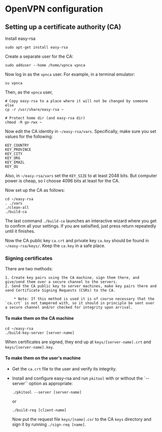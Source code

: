 # OpenVPN configuration

## Setting up a certificate authority (CA)

Install easy-rsa

```
sudo apt-get install easy-rsa
```

Create a separate user for the CA:

```
sudo adduser --home /home/vpnca vpnca
```

Now log in as the `vpnca` user. For example, in a terminal emulator:

```
su vpnca
```

Then, as the `vpnca` user,

```
# Copy easy-rsa to a place where it will not be changed by someone else
cp -r /usr/share/easy-rsa ~

# Protect home dir (and easy-rsa dir)
chmod -R go-rwx ~
```

Now edit the CA identity in `~/easy-rsa/vars`. Specifically, make sure you set values for the following:

```
KEY_COUNTRY
KEY_PROVINCE
KEY_CITY
KEY_ORG
KEY_EMAIL
KEY_OU
```

Also, in `~/easy-rsa/vars` set the `KEY_SIZE` to at least 2048 bits. But computer power is cheap, so I choose 4096 bits at least for the CA.

Now set up the CA as follows:
```
cd ~/easy-rsa
. ./vars
./clean-all
./build-ca
```

The last command `./build-ca` launches an interactive wizard where you get to confirm all your settings. If you are satisified, just press return repeatedly until it finishes.

Now the CA public key `ca.crt` and private key `ca.key` should be found in `~/easy-rsa/keys/`. Keep the `ca.key` in a safe place.

### Signing certificates

There are two methods:

    1. Create key pairs using the CA machine, sign them there, and give/send them over a secure channel to the servers.
    2. Send the CA public key to server machines, make key pairs there and send Certificate Signing Requests (CSRs) to the CA.

        * Note: If this method is used it is of course necessary that the `ca.crt` is not tampered with, so it should in principle be sent over a secure channel and/or checked for integrity upon arrival.

#### To make them on the CA machine

```
cd ~/easy-rsa
./build-key-server [server-name]
```

When certificates are signed, they end up at `keys/[server-name].crt` and `keys/[server-name].key`.

#### To make them on the user's machine

* Get the `ca.crt` file to the user and verify its integrity.
* Install and configure easy-rsa and run `pkitool` with or without the `--server`` option as appropriate:
    ```
    ./pkitool --server [server-name]
    ```
    or
    ```
    ./build-req [client-name]
    ```

    Now put the request file `keys/[name].csr` to the CA `keys` directory and sign it by running `./sign-req [name]`.
